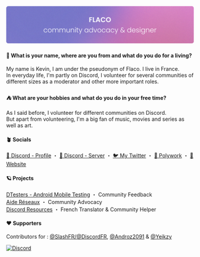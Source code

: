 ![Flaqeau](https://github.com/Flaqeau/Flaqeau/blob/main/readme.png)
---

>
#### 🤔 **What is your name, where are you from and what do you do for a living?**
My name is Kevin, I am under the pseudonym of Flaco. I live in France.
<br/>
In everyday life, I'm partly on Discord, I volunteer for several communities of different sizes as a moderator and other more important roles.

>
#### ⛺ **What are your hobbies and what do you do in your free time?**
As I said before, I volunteer for different communities on Discord.
<br/>
But apart from volunteering, I'm a big fan of music, movies and series as well as art.

>
#### 🪴 Socials
[💭 Discord - Profile](https://discord.com/users/242843345196548097) ・ [💭 Discord - Server](https://discord.gg/JwdFZmm6y2) ・ [🐦 My Twitter](https://twitter.com/Flaqeau) ・ [🪪 Polywork](https://poly.me/flaco) ・ [🔎 Website](https://flaqeau.carrd.co/)

>
#### 🪐 **Projects**
[DTesters - Android Mobile Testing](https://discord.com) ・ Community Feedback
<br/>
[Aide Réseaux](https://discord.gg/reseaux) ・ Community Advocacy
<br/>
[Discord Resources](https://discordresources.com/) ・ French Translator & Community Helper
<br/>

>
#### ❤️ **Supporters**
Contributors for : [@SlashFR/@DiscordFR](https://github.com/discordfr), [@Androz2091](https://github.com/Androz2091) & [@Yeikzy](https://github.com/Yeikzy)<br/>

[![Discord](https://lanyard.cnrad.dev/api/242843345196548097)](https://discord.com/users/242843345196548097)
